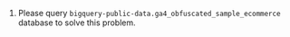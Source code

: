 1. Please query `bigquery-public-data.ga4_obfuscated_sample_ecommerce` database to solve this problem.

